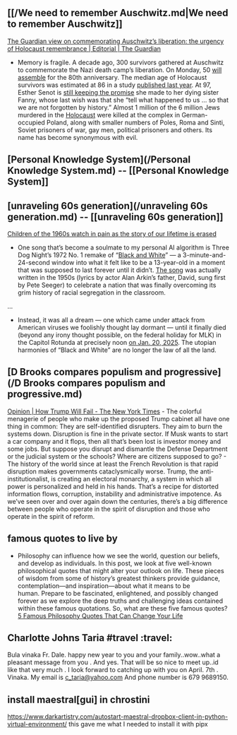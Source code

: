 ## [[/We need to remember Auschwitz.md|We need to remember Auschwitz]] 

[The Guardian view on commemorating Auschwitz’s liberation: the urgency of Holocaust remembrance | Editorial | The Guardian](https://www.theguardian.com/commentisfree/2025/jan/26/the-guardian-view-on-commemorating-auschwitzs-liberation-the-urgency-of-holocaust-remembrance)
- Memory is fragile. A decade ago, 300 survivors gathered at Auschwitz to commemorate the Nazi death camp’s liberation. On Monday, 50 [will assemble](https://www.theguardian.com/world/2025/jan/13/speeches-by-politicians-banned-at-80th-anniversary-of-auschwitzs-liberation) for the 80th anniversary. The median age of Holocaust survivors was estimated at 86 in a study [published last year](https://www.timesofisrael.com/global-study-finds-number-of-holocaust-survivors-shrank-by-half-since-2000/). At 97, Esther Senot is [still keeping the promise](https://www.thelocal.at/20250115/how-did-the-world-allow-auschwitz-nazi-death-camp-survivors-speak-out-ahead-of-anniversary) she made to her dying sister Fanny, whose last wish was that she “tell what happened to us ... so that we are not forgotten by history.” Almost 1 million of the 6 million Jews murdered in the [Holocaust](https://www.theguardian.com/world/holocaust) were killed at the complex in German-occupied Poland, along with smaller numbers of Poles, Roma and Sinti, Soviet prisoners of war, gay men, political prisoners and others. Its name has become synonymous with evil.

## [Personal Knowledge System](/Personal Knowledge System.md) --  [[Personal Knowledge System]]
## [unraveling 60s generation](/unraveling 60s generation.md) -- [[unraveling 60s generation]]
[Children of the 1960s watch in pain as the story of our lifetime is erased](https://www.inquirer.com/opinion/commentary/trump-presidency-1960s-civil-rights-20250126.html) 

- One song that’s become a soulmate to my personal AI algorithm is Three Dog Night’s 1972 No. 1 remake of “[Black and White](https://www.youtube.com/watch?v=4f65mO146Zo)” — a 3-minute-and-24-second window into what it felt like to be a 13-year-old in a moment that was supposed to last forever until it didn’t. [The song](https://www.songfacts.com/facts/three-dog-night/black-and-white) was actually written in the 1950s (lyrics by actor Alan Arkin’s father, David, sung first by Pete Seeger) to celebrate a nation that was finally overcoming its grim history of racial segregation in the classroom. 

…

- Instead, it was all a dream — one which came under attack from American viruses we foolishly thought lay dormant — until it finally died (beyond any irony thought possible, on the federal holiday for MLK) in the Capitol Rotunda at precisely noon [on Jan. 20, 2025](https://www.inquirer.com/columnists/attytood/trump-day-one-inauguration-20250121.html). The utopian harmonies of “Black and White” are no longer the law of all the land.

## [D Brooks compares populism and progressive](/D Brooks compares populism and progressive.md)
[Opinion | How Trump Will Fail - The New York Times](https://www.nytimes.com/2025/01/23/opinion/trump-mckinley-populism.html)
      - The colorful menagerie of people who make up the proposed Trump cabinet all have one thing in common: They are self-identified disrupters. They aim to burn the systems down. Disruption is fine in the private sector. If Musk wants to start a car company and it flops, then all that’s been lost is investor money and some jobs. But suppose you disrupt and dismantle the Defense Department or the judicial system or the schools? Where are citizens supposed to go?
      - The history of the world since at least the French Revolution is that rapid disruption makes governments cataclysmically worse. Trump, the anti-institutionalist, is creating an electoral monarchy, a system in which all power is personalized and held in his hands. That’s a recipe for distorted information flows, corruption, instability and administrative impotence. As we’ve seen over and over again down the centuries, there’s a big difference between people who operate in the spirit of disruption and those who operate in the spirit of reform.

## famous quotes to live by
- Philosophy can influence how we see the world, question our beliefs, and develop as individuals. In this post, we look at five well-known philosophical quotes that might alter your outlook on life. These pieces of wisdom from some of history’s greatest thinkers provide guidance, contemplation—and inspiration—about what it means to be human. Prepare to be fascinated, enlightened, and possibly changed forever as we explore the deep truths and challenging ideas contained within these famous quotations. So, what are these five famous quotes?
[5 Famous Philosophy Quotes That Can Change Your Life](https://www.thecollector.com/famous-philosophy-quotes-change-your-life/)

## Charlotte Johns Taria #travel :travel:

Bula vinaka Fr. Dale. happy new year to you and your family..wow..what a pleasant message from you . And yes. That will be so nice to meet up..id like that very much . I look forward to catching up with you on April. 7th . Vinaka.  My email is c_taria@yahoo.com
And phone number is 679 9689150.

## install maestral[gui] in chrostini
https://www.darkartistry.com/autostart-maestral-dropbox-client-in-python-virtual-environment/ this gave me what I needed to install it with pipx



